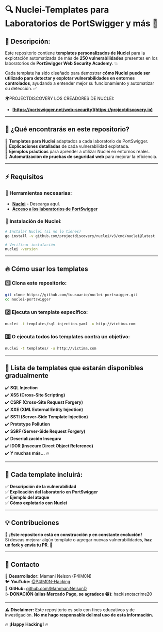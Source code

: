 # 🔍 Nuclei-Templates para Laboratorios de PortSwigger y más 🚀

## 📌 Descripción:
Este repositorio contiene **templates personalizados de Nuclei** para la explotación automatizada de más de **250 vulnerabilidades** presentes en los laboratorios de **PortSwigger Web Security Academy**. 💥  

Cada template ha sido diseñado para demostrar **cómo Nuclei puede ser utilizado para detectar y explotar vulnerabilidades en entornos controlados**, ayudando a entender mejor su funcionamiento y automatizar su detección. ✅  

🌍PROJECTDISCOVERY LOS CREADORES DE NUCLEI:
- **[https://portswigger.net/web-security](https://projectdiscovery.io)**

---

## 📜 ¿Qué encontrarás en este repositorio?
🔹 **Templates para Nuclei** adaptados a cada laboratorio de PortSwigger.  
🔹 **Explicaciones detalladas** de cada vulnerabilidad explotada.  
🔹 **Ejemplos prácticos** para aprender a utilizar Nuclei en entornos reales.  
🔹 **Automatización de pruebas de seguridad web** para mejorar la eficiencia.  

---

## ⚡ Requisitos

### 🔧 Herramientas necesarias:

- **[Nuclei](https://github.com/projectdiscovery/nuclei)** - Descarga aquí.  
- **[Acceso a los laboratorios de PortSwigger](https://portswigger.net/web-security)**  

### 📂 Instalación de Nuclei:
```bash
# Instalar Nuclei (si no lo tienes)
go install -v github.com/projectdiscovery/nuclei/v3/cmd/nuclei@latest

# Verificar instalación
nuclei -version
```

---

## 🔥 Cómo usar los templates

### 1️⃣ Clona este repositorio:
```bash
git clone https://github.com/tuusuario/nuclei-portswigger.git
cd nuclei-portswigger
```

### 2️⃣ Ejecuta un template específico:
```bash
nuclei -t templates/sql-injection.yaml -u http://victima.com
```

### 3️⃣ O ejecuta todos los templates contra un objetivo:
```bash
nuclei -t templates/ -u http://victima.com
```

---

## 📌 Lista de templates que estarán disponibles gradualmente
✔️ **SQL Injection**  
✔️ **XSS (Cross-Site Scripting)**  
✔️ **CSRF (Cross-Site Request Forgery)**  
✔️ **XXE (XML External Entity Injection)**  
✔️ **SSTI (Server-Side Template Injection)**  
✔️ **Prototype Pollution**  
✔️ **SSRF (Server-Side Request Forgery)**  
✔️ **Deserialización Insegura**  
✔️ **IDOR (Insecure Direct Object Reference)**  
✔️ **Y muchas más...** 🔥  

---

## 📌 Cada template incluirá:
✅ **Descripción de la vulnerabilidad**  
✅ **Explicación del laboratorio en PortSwigger**  
✅ **Ejemplo del ataque**  
✅ **Cómo explotarlo con Nuclei**  

---

## 💡 Contribuciones
🔄 **¡Este repositorio está en construcción y en constante evolución!**  
Si deseas mejorar algún template o agregar nuevas vulnerabilidades, **haz un fork y envía tu PR**. 🚀  

---

## 📢 Contacto  
📧 **Desarrollador:** Mamani Nelson (P4IM0N)  
🐦 **YouTube:** [@P4IM0N-Hacking](https://www.youtube.com/@P4IM0N-Hacking)  
🔗 **GitHub:** [github.com/MammaniNelsonD](https://github.com/MammaniNelsonD)  
☕ **DONACIÓN (alias Mercado Pago, se agradece 😁):** hackisnotacrime20  

---

⚠️ **Disclaimer:** Este repositorio es solo con fines educativos y de investigación. **No me hago responsable del mal uso de esta información.**  

🔥 **¡Happy Hacking!** 🔥  


